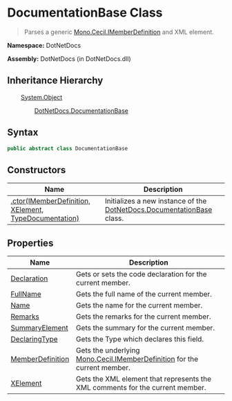 # DocumentationBase Class
> Parses a generic [Mono.Cecil.IMemberDefinition](https://www.google.com/search?q=Mono.Cecil.IMemberDefinition&btnI=) and XML element.

**Namespace:** DotNetDocs

**Assembly:** DotNetDocs (in DotNetDocs.dll)
## Inheritance Hierarchy
&nbsp;&nbsp;&nbsp;&nbsp;&nbsp;&nbsp;&nbsp;&nbsp;[System.Object](https://www.google.com/search?q=System.Object&btnI=)

&nbsp;&nbsp;&nbsp;&nbsp;&nbsp;&nbsp;&nbsp;&nbsp;&nbsp;&nbsp;&nbsp;&nbsp;&nbsp;&nbsp;&nbsp;&nbsp;[DotNetDocs.DocumentationBase](docs/DocumentationBase.md)

## Syntax
```csharp
public abstract class DocumentationBase
```
## Constructors
|Name|Description|
|---|---|
|[.ctor(IMemberDefinition, XElement, TypeDocumentation)](/docs/DotNetDocs/DocumentationBase/Constructors/.ctor_IMemberDefinition%2c%20XElement%2c%20TypeDocume5015.md)|Initializes a new instance of the [DotNetDocs.DocumentationBase](docs/DocumentationBase.md) class.|
## Properties
|Name|Description|
|---|---|
|[Declaration](/docs/DotNetDocs/DocumentationBase/Properties/Declaration.md)|Gets or sets the code declaration for the current member.|
|[FullName](/docs/DotNetDocs/DocumentationBase/Properties/FullName.md)|Gets the full name of the current member.|
|[Name](/docs/DotNetDocs/DocumentationBase/Properties/Name.md)|Gets the name for the current member.|
|[Remarks](/docs/DotNetDocs/DocumentationBase/Properties/Remarks.md)|Gets the remarks for the current member.|
|[SummaryElement](/docs/DotNetDocs/DocumentationBase/Properties/SummaryElement.md)|Gets the summary for the current member.|
|[DeclaringType](/docs/DotNetDocs/DocumentationBase/Properties/DeclaringType.md)|Gets the Type which declares this field.|
|[MemberDefinition](/docs/DotNetDocs/DocumentationBase/Properties/MemberDefinition.md)|Gets the underlying [Mono.Cecil.IMemberDefinition](https://www.google.com/search?q=Mono.Cecil.IMemberDefinition&btnI=) for the current member.|
|[XElement](/docs/DotNetDocs/DocumentationBase/Properties/XElement.md)|Gets the XML element that represents the XML comments for the current member.|
